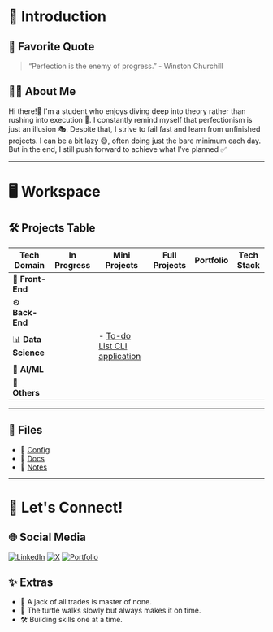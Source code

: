 # 🌟 Introduction

## 💬 Favorite Quote

> “Perfection is the enemy of progress.” - Winston Churchill

## 👩‍💻 About Me

Hi there!👋 I'm a student who enjoys diving deep into theory rather than rushing into execution 🚀. I constantly remind myself that perfectionism is just an illusion 🎭. 
Despite that, I strive to fail fast and learn from unfinished projects.
I can be a bit lazy 😅, often doing just the bare minimum each day. But in the end, I still push forward to achieve what I’ve planned ✅

---

# 🖥️ Workspace

## 🛠️ Projects Table
 
| Tech Domain   | In Progress | Mini Projects | Full Projects | Portfolio | Tech Stack |
|--------------|------------|--------------|--------------|------------|------------|
| 🎨 **Front-End** |  |  |  |  | |
| ⚙️ **Back-End** |  |  |  |  | |
| 📊 **Data Science** |  | - [To-do List CLI application](https://github.com/Promatheusz/To-do-List-CLI-application) |  |  | |
| 🤖 **AI/ML** |  |  |  |  |  |
| 🔧 **Others** |  |  |  |  |  |

---

## 📂 Files  

- 💾 [Config](https://github.com/Promatheusz/Workspace/tree/main/Config)
- 📑 [Docs](https://github.com/Promatheusz/Workspace/tree/main/Docs)
- 📒 [Notes](https://github.com/Promatheusz/Workspace/tree/main/Notes)  

---

# 🔗 Let's Connect!  

## 🌐 Social Media  
[![LinkedIn](https://img.shields.io/badge/LinkedIn-0077B5?style=for-the-badge&logo=linkedin&logoColor=white)](https://www.linkedin.com/in/promatheusz/) 
[![X](https://img.shields.io/badge/Twitter-1DA1F2?style=for-the-badge&logo=twitter&logoColor=white)](https://x.com/Promatheuszek) 
[![Portfolio](https://img.shields.io/badge/Portfolio-000000?style=for-the-badge&logo=world&logoColor=white)](#)  

## ✨ Extras  

- 🧠 A jack of all trades is master of none. 
- 🐢 The turtle walks slowly but always makes it on time.
- 🛠️ Building skills one at a time.
